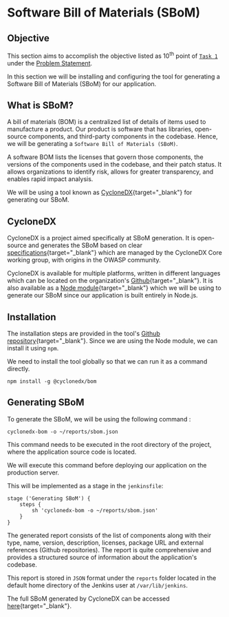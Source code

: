 # Software Bill of Materials (SBoM)

## Objective

This section aims to accomplish the objective listed as 10<sup>th</sup> point of [`Task 1`](../problem-statement/#task-2) under the [Problem Statement](../problem-statement).

In this section we will be installing and configuring the tool for generating a Software Bill of Materials (SBoM) for our application.

## What is SBoM?

A bill of materials (BOM) is a centralized list of details of items used to manufacture a product. Our product is software that has libraries, open-source components, and third-party components in the codebase. Hence, we will be generating a `Software Bill of Materials (SBoM)`.

A software BOM lists the licenses that govern those components, the versions of the components used in the codebase, and their patch status. It allows organizations to identify risk, allows for greater transparency, and enables rapid impact analysis.

We will be using a tool known as [CycloneDX](https://cyclonedx.org/){target="_blank"} for generating our SBoM.

## CycloneDX

CycloneDX is a project aimed specifically at SBoM generation. It is open-source and generates the SBoM based on clear [specifications](https://cyclonedx.org/docs/1.2/){target="_blank"} which are managed by the CycloneDX Core working group, with origins in the OWASP community.

CycloneDX is available for multiple platforms, written in different languages which can be located on the organization's [Github](https://github.com/CycloneDX){target="_blank"}. It is also available as a [Node module](https://github.com/CycloneDX/cyclonedx-node-module){target="_blank"} which we will be using to generate our SBoM since our application is built entirely in Node.js.

## Installation

The installation steps are provided in the tool's [Github repository](https://github.com/CycloneDX/cyclonedx-node-module){target="_blank"}. Since we are using the Node module, we can install it using `npm`.

We need to install the tool globally so that we can run it as a command directly.

```
npm install -g @cyclonedx/bom
```

## Generating SBoM

To generate the SBoM, we will be using the following command :

```
cyclonedx-bom -o ~/reports/sbom.json
```

This command needs to be executed in the root directory of the project, where the application source code is located.

We will execute this command before deploying our application on the production server. 

This will be implemented as a stage in the `jenkinsfile`:

```
stage ('Generating SBoM') {
    steps {
        sh 'cyclonedx-bom -o ~/reports/sbom.json'
    }
}
```

The generated report consists of the list of components along with their type, name, version, description, licenses, package URL and external references (Github repositories). The report is quite comprehensive and provides a structured source of information about the application's codebase.

This report is stored in `JSON` format under the `reports` folder located in the default home directory of the Jenkins user at `/var/lib/jenkins`.

The full SBoM generated by CycloneDX can be accessed [here](reports/sbom.json){target="_blank"}.